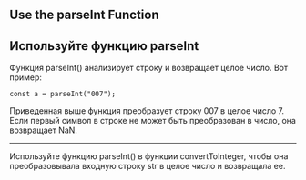 ## Use the parseInt Function

## Используйте функцию parseInt

Функция parseInt() анализирует строку и возвращает целое число. Вот пример:

```const a = parseInt("007");```

Приведенная выше функция преобразует строку 007 в целое число 7. Если первый символ в строке не может быть преобразован в число, она возвращает NaN.
<hr>
Используйте функцию parseInt() в функции convertToInteger, чтобы она преобразовывала входную строку str в целое число и возвращала ее.


